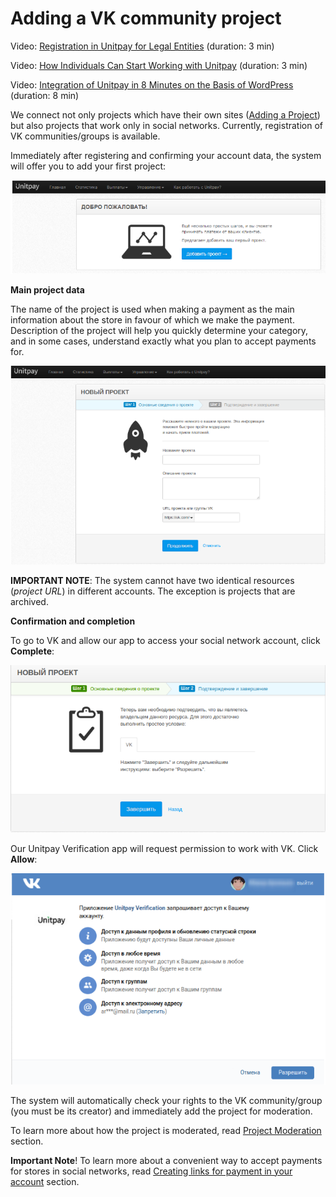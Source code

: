 # Adding a VK community project

Video: [Registration in Unitpay for Legal Entities](https://youtu.be/M-bj_1IPhMk) \(duration: 3 min\)

Video: [How Individuals Can Start Working with Unitpay](https://youtu.be/sVb4i0vxQb8) \(duration: 3 min\)

Video: [Integration of Unitpay in 8 Minutes on the Basis of WordPress](https://youtu.be/OLaqXdp4EIY) \(duration: 8 min\)

We connect not only projects which have their own sites \([Adding a Project](./)\) but also projects that work only in social networks. Currently, registration of VK communities/groups is available.

Immediately after registering and confirming your account data, the system will offer you to add your first project:

![](../../.gitbook/assets/image%20%283%29.png)

**Main project data**

The name of the project is used when making a payment as the main information about the store in favour of which we make the payment. Description of the project will help you quickly determine your category, and in some cases, understand exactly what you plan to accept payments for.

![](../../.gitbook/assets/image%20%2817%29.png)

**IMPORTANT NOTE**: The system cannot have two identical resources \(_project URL_\) in different accounts. The exception is projects that are archived.

**Confirmation and completion**

To go to VK and allow our app to access your social network account, click **Complete**:

![](../../.gitbook/assets/image%20%2850%29.png)

Our Unitpay Verification app will request permission to work with VK. Click **Allow**:

![](../../.gitbook/assets/image%20%2846%29.png)

The system will automatically check your rights to the VK community/group \(you must be its creator\) and immediately add the project for moderation.

To learn more about how the project is moderated, read [Project Moderation](../moderation.md) section.

**Important Note**! To learn more about a convenient way to accept payments for stores in social networks, read [Creating links for payment in your account](../../payments/payment-links.md) section.

